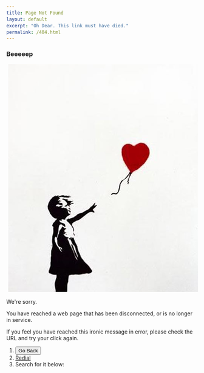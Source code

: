 ```yaml
---
title: Page Not Found
layout: default
excerpt: "Oh Dear. This link must have died."
permalink: /404.html
---
```


### Beeeeep

<img src="/img/banksyheart.jpg" alt="Banksy heart" align="laft" hspace="5">

We're sorry. 

You have reached a web page that has been disconnected, or is no longer in service. 

If you feel you have reached this ironic message in error, please check the URL and try your click again.

1. <button onclick="goBack()">Go Back</button>
2. [Redial](keithbuhler.com)
3. Search for it below:

<script type="text/javascript">
  var GOOG_FIXURL_LANG = 'en';
  var GOOG_FIXURL_SITE = '{{ site.url }}'
</script>
<script type="text/javascript"
  src="//linkhelp.clients.google.com/tbproxy/lh/wm/fixurl.js">
</script>

<script>
function goBack() {
    window.history.back();
}
</script>


